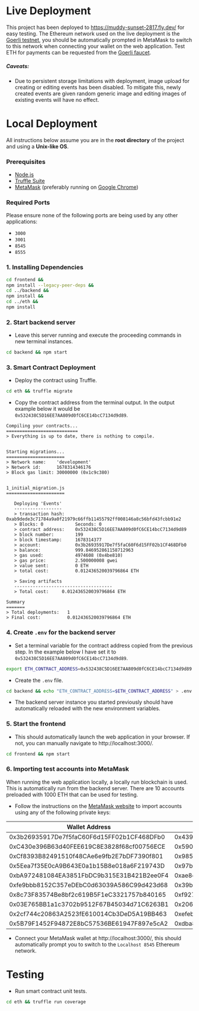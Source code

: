 # Live Deployment
This project has been deployed to https://muddy-sunset-2817.fly.dev/ for easy testing. The Ethereum network used on the live deployment is the [Goerli testnet](https://goerli.net/), you should be automatically prompted in MetaMask to switch to this network when connecting your wallet on the web application. Test ETH for payments can be requested from the [Goerli faucet](https://goerlifaucet.com/).

##### Caveats:
- Due to persistent storage limitations with deployment, image upload for creating or editing events has been disabled. To mitigate this, newly created events are given random generic image and editing images of existing events will have no effect.

# Local Deployment

All instructions below assume you are in the **root directory** of the project and using a **Unix-like OS**.

### Prerequisites
- [Node.js](https://nodejs.org/en/)
- [Truffle Suite](https://trufflesuite.com/docs/truffle/how-to/install/)
- [MetaMask](https://metamask.io/) (preferably running on [Google Chrome](https://www.google.com/intl/en_uk/chrome/))

### Required Ports
Please ensure none of the following ports are being used by any other applications: 
- `3000`
- `3001`
- `8545`
- `8555`


### 1. Installing Dependencies

```bash
cd frontend &&
npm install --legacy-peer-deps &&
cd ../backend &&
npm install &&
cd ../eth &&
npm install
```

### 2. Start backend server
- Leave this server running and execute the proceeding commands in new terminal instances.
```bash
cd backend && npm start
```

### 3. Smart Contract Deployment
- Deploy the contract using Truffle.
```bash
cd eth && truffle migrate
```
- Copy the contract address from the terminal output. In the output example below it would be `0x532438C5D16EE7AA809d0fC6CE14bcC7134d9d89`.
```
Compiling your contracts...
===========================
> Everything is up to date, there is nothing to compile.


Starting migrations...
======================
> Network name:    'development'
> Network id:      1678314346176
> Block gas limit: 30000000 (0x1c9c380)


1_initial_migration.js
======================

   Deploying 'Events'
   ------------------
   > transaction hash:    0xab9dede3c71784a9a0f21979c66ffb11455792ff008146a8c56bfd43fcbb91e2
   > Blocks: 0            Seconds: 0
   > contract address:    0x532438C5D16EE7AA809d0fC6CE14bcC7134d9d89
   > block number:        199
   > block timestamp:     1678314377
   > account:             0x3b26935917De7f5faC60F6d15FF02b1CF468DFb0
   > balance:             999.846952861158712963
   > gas used:            4974608 (0x4be810)
   > gas price:           2.500000008 gwei
   > value sent:          0 ETH
   > total cost:          0.012436520039796864 ETH

   > Saving artifacts
   -------------------------------------
   > Total cost:     0.012436520039796864 ETH

Summary
=======
> Total deployments:   1
> Final cost:          0.012436520039796864 ETH
```

### 4. Create `.env` for the backend server
- Set a terminal variable for the contract address copied from the previous step. In the example below I have set it to `0x532438C5D16EE7AA809d0fC6CE14bcC7134d9d89`.
```bash
export ETH_CONTRACT_ADDRESS=0x532438C5D16EE7AA809d0fC6CE14bcC7134d9d89
```
- Create the `.env` file.
```bash
cd backend && echo "ETH_CONTRACT_ADDRESS=$ETH_CONTRACT_ADDRESS" > .env
```
- The backend server instance you started previously should have automatically reloaded with the new environment variables.

### 5. Start the frontend
- This should automatically launch the web application in your browser. If not, you can manually navigate to http://localhost:3000/.
```bash
cd frontend && npm start
```

### 6. Importing test accounts into MetaMask
When running the web application locally, a locally run blockchain is used. This is automatically run from the backend server. There are 10 accounts preloaded with 1000 ETH that can be used for testing.

- Follow the instructions on the [MetaMask website](https://support.metamask.io/hc/en-us/articles/360015489331-How-to-import-an-account#h_01G01W07NV7Q94M7P1EBD5BYM4) to import accounts using any of the following private keys:

| Wallet Address                             | Private Key |
| ------------------------------------------ | ------------------------------------------------------------------ |
| 0x3b26935917De7f5faC60F6d15FF02b1CF468DFb0 | 0x4397dbd437030df7c8ed3cb213f34aeea9786debd4bbd62767021eb19ae7d345 |
| 0xC430e396B63d40FEE619C8E3828f68cf00756ECE | 0x59025abe73ea743b663276546cfdefe7e6ceab2618d3d851c0053228d21b3e89 |
| 0xCf8393B82491510f48CAe6e9fb2E7bDF7390f801 | 0x98545d87cbdb20fb4198b407d45c19a6ae476e7b327ec2511b11df34d9e0e36d |
| 0x5Eea7f35E0cA9B643E0a1b15B8e018a6F219743D | 0x97b543ccd0b333450872f010287211f54b7442c261a956181cc5d7599825bc0d |
| 0xbA972481084EA3851FbDC9b315E31B421B2ee0F4 | 0xae8e040c53e069b017b7582db2e4ea368a07a90806488b1c7d0f0d3bf23b79df |
| 0xfe9bbb8152C357eDEbC0d63039A586C99d423d68 | 0x39bc36a89c1b732127bca39030874f30222dfad8415f102af6feaf5b60d6a6af |
| 0x8c73F83574Be8bf2c619B5F1eC3321757b840165 | 0xf927e60ffbb8a1965362ee4a97ccdea87cf9bb3a703620e37cf61f13cfbfdcd7 |
| 0x03E765BB1a1c3702b9512F67B45034d71C6263B1 | 0x206a85417e715f3b8e99b69c990ecc97db264cc36cb901e8beddb4aeb08d1b9e |
| 0x2cf744c20863A2523fE610014Cb3DeD5A19BB463 | 0xefeb100ca1c3763ccf962d09f4fe863f4c6c80238987f87d57fe9dbd0c012bb4 |
| 0x5B79F1452F94872E8bC57536BE61947F897e5cA2 | 0xdba880a5c0554e06487b38b0105702fe2b2d387dded8066a68b8885869e70ab2 |


- Connect your MetaMask wallet at http://localhost:3000/, this should automatically prompt you to switch to the `Localhost 8545` Ethereum network.

# Testing
- Run smart contract unit tests.
```bash
cd eth && truffle run coverage
```
